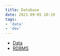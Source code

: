 ```yaml
---
title: Database
date: 2021-09-05 10:19
tags:
- 'data'
- 'dev'
---
```


* [Data](20210123094923-data.md)
* [RDBMS](20210429064934-rdbms.md)
